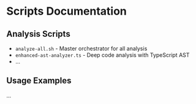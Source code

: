 # Scripts Documentation

## Analysis Scripts

- `analyze-all.sh` - Master orchestrator for all analysis
- `enhanced-ast-analyzer.ts` - Deep code analysis with TypeScript AST
- ...

## Usage Examples

...
